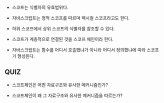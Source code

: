 - 스코프는 식별자의 유효범위다.

- 자바스크립트는 정적 스코프를 따르며 렉시컬 스코프라고도 한다.

- 하위 스코프에서 상위 스코프의 식별자를 참조할 수 있다.

- 스코프가 계층적으로 연결된 것을 스코프 체인이라 한다.

- 자바스크립트는 함수를 어디서 호출했냐가 아니라 어디서 정의했냐에 따라 스코프가 형성된다.

## QUIZ

- 스코프체인은 어떤 자료구조와 유사한 메커니즘인가?

- 스코프체인이 왜 그 자료구조와 유사한 메커니즘을 따르는가?
